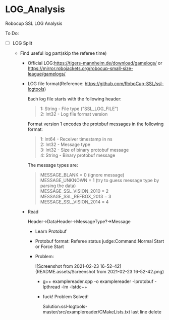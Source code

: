 # LOG_Analysis
Robocup SSL LOG Analysis



To Do:

- [ ] LOG Split

  - Find useful log part(skip the referee time)

    - Official LOG:https://tigers-mannheim.de/download/gamelogs/ or https://mirror.robojackets.org/robocup-small-size-league/gamelogs/

    - LOG file format(Reference: https://github.com/RoboCup-SSL/ssl-logtools)

      Each log file starts with the following header:

      > 1: String - File type ("SSL_LOG_FILE") <br>
      > 2: Int32  - Log file format version <br>

      Format version 1 encodes the protobuf messages in the following format:

      > 1: Int64  - Receiver timestamp in ns <br>
      > 2: Int32  - Message type <br>
      > 3: Int32  - Size of binary protobuf message <br>
      > 4: String - Binary protobuf message <br>

      The message types are:

      > MESSAGE_BLANK           = 0 (ignore message)<br>
      > MESSAGE_UNKNOWN         = 1 (try to guess message type by parsing the data)<br>
      > MESSAGE_SSL_VISION_2010 = 2<br>
      > MESSAGE_SSL_REFBOX_2013 = 3<br>
      > MESSAGE_SSL_VISION_2014 = 4<br>

    - Read 

      Header->DataHeader->MessageType?->Message

      - Learn Protobuf

      - Protobuf format: Referee status judge:Command:Normal Start or Force Start

      - Problem:

        ![Screenshot from 2021-02-23 16-52-42](README.assets/Screenshot from 2021-02-23 16-52-42.png)

        - g++ examplereader.cpp -o examplereader -lprotobuf -lpthread -lm -lstdc++

        - fuck! Problem Solved!

          Solution:ssl-logtools-master/src/examplereader/CMakeLists.txt last line delete
